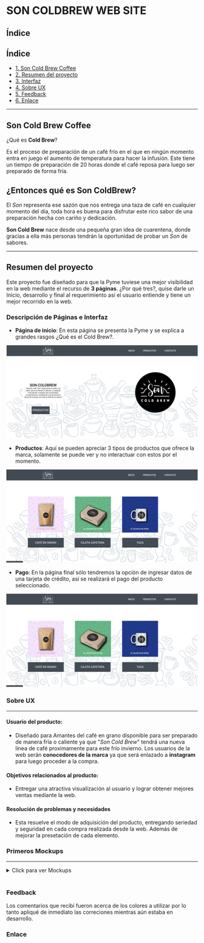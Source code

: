 # SON COLDBREW WEB SITE

 
## Índice


## Índice


* [1. Son Cold Brew Coffee](#1-Son-Coldbrew-Coffee)
* [2. Resumen del proyecto](#2-resumen-del-proyecto)
* [3. Interfaz](#3-Interfaz)
* [4. Sobre UX](#4-Sobre-UX)
* [5. Feedback](#5-Feedback)
* [6. Enlace](#6-Enlace)

 
 
****
## Son Cold Brew Coffee
 
 
¿Qué es **Cold Brew**?
 
 Es el proceso de preparación de un café frío en el que en ningún momento entra en juego el aumento de temperatura para hacer la infusión. Este tiene un tiempo de preparación de 20 horas donde el café reposa para luego ser preparado de forma fría.
 
##   ¿Entonces qué es **Son ColdBrew**?
 
El *Son*  representa ese sazón que nos entrega una taza de café en cualquier momento del día, toda hora es buena para disfrutar este rico sabor de una preparación hecha con cariño y dedicación.
 
**Son Cold Brew** nace desde una pequeña gran idea de cuarentena, donde gracias a ella más personas tendrán la oportunidad de probar un *Son* de sabores.
 
***
 
##   Resumen del proyecto
 
Este proyecto fue diseñado para que la Pyme tuviese una mejor visibilidad en la web mediante el recurso de **3 páginas**. ¿Por qué tres?, quise darle un Inicio, desarrollo y final al requerimiento así el usuario entiende y tiene un mejor recorrido en la web.
 
### Descripción de Páginas e Interfaz
 
- **Página de inicio**: En esta página se presenta la Pyme y se explica a grandes rasgos ¿Qué es el Cold Brew?.
 
 
![Diseño de Página de Incio](/img/pag1.jpg)
 
 
- **Productos**: Aquí se pueden apreciar 3 tipos de productos que ofrece la marca, solamente se puede ver y no interactuar con estos por el momento.
 
 
![Diseño de página Productos](/img/pag2.jpg)
 
- **Pago**:  En la página final sólo tendremos la opción de ingresar datos de una tarjeta de crédito, así se realizará el pago del producto seleccionado. 
 
 
![Diseño de página Productos](/img/pag2.jpg)
 
 
 
### Sobre UX
***
 
#### Usuario del producto: 
 
- Diseñado para Amantes del café en grano disponible para ser preparado de manera fría o caliente ya que "*Son Cold Brew*" tendrá una nueva línea de café proximamente para este frío invierno. Los usuarios de la web serán **conocedores de la marca** ya que será enlazado a **instagram** para luego proceder a la compra. 
 
#### Objetivos relacionados al producto: 
 
- Entregar una atractiva visualización al usuario y lograr obtener mejores ventas mediante la web.
 
#### Resolución de problemas y necesidades 
 
- Esta resuelve el modo de adquisición del producto, entregando seriedad y seguridad en cada compra realizada desde la web. Además de mejorar la presetación de cada elemento.
 
### Primeros Mockups
*** 
<details>
<summary> Click para ver Mockups </summary>
 
> ![página 1](/img/prototipo1.jpg)
 - *Descarté hacer un footer por el tiempo requerido.*  
 
 ***          
 
> ![página 2-3](/img/prototipo2.jpg)
- *Decidí utilizar la primera opción de visualización de productos.*  
 
</details>
<br>
 
### Feedback 
 
Los comentarios que recibí fueron acerca de los colores a utilizar por lo tanto apliqué de inmediato las correciones mientras aún estaba en desarrollo. 
 
 
### Enlace
 
 
 
 
 
